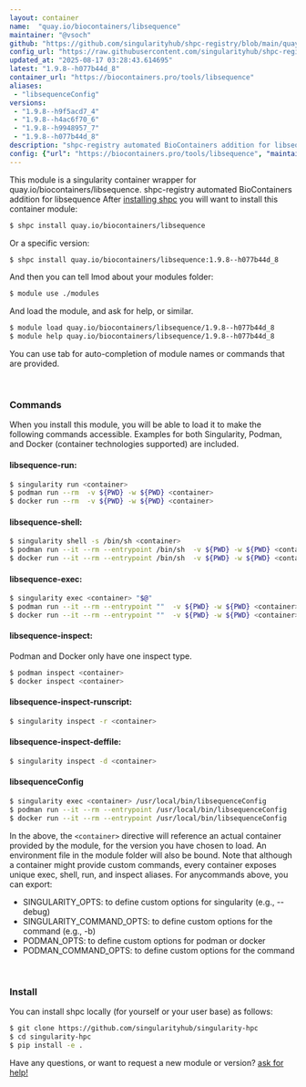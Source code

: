 ```yaml
---
layout: container
name:  "quay.io/biocontainers/libsequence"
maintainer: "@vsoch"
github: "https://github.com/singularityhub/shpc-registry/blob/main/quay.io/biocontainers/libsequence/container.yaml"
config_url: "https://raw.githubusercontent.com/singularityhub/shpc-registry/main/quay.io/biocontainers/libsequence/container.yaml"
updated_at: "2025-08-17 03:28:43.614695"
latest: "1.9.8--h077b44d_8"
container_url: "https://biocontainers.pro/tools/libsequence"
aliases:
 - "libsequenceConfig"
versions:
 - "1.9.8--h9f5acd7_4"
 - "1.9.8--h4ac6f70_6"
 - "1.9.8--h9948957_7"
 - "1.9.8--h077b44d_8"
description: "shpc-registry automated BioContainers addition for libsequence"
config: {"url": "https://biocontainers.pro/tools/libsequence", "maintainer": "@vsoch", "description": "shpc-registry automated BioContainers addition for libsequence", "latest": {"1.9.8--h077b44d_8": "sha256:d8eae1d22e4c62904a324da3a32afebd09c4a3802980c5f67437f240d76169a8"}, "tags": {"1.9.8--h9f5acd7_4": "sha256:3073690ddad9f7be0d7c7af5cbf365460b5dcc6a2c167987716c3dc7ac2ac8de", "1.9.8--h4ac6f70_6": "sha256:f34e1fa5903718a99b6ee1023d704eece89d19761414cd93d5675cd8c74ea214", "1.9.8--h9948957_7": "sha256:beb0c6a8e3e72417e7b7185c9788f5a3af4f7b1fc34ebf109b0dcec9945e63a7", "1.9.8--h077b44d_8": "sha256:d8eae1d22e4c62904a324da3a32afebd09c4a3802980c5f67437f240d76169a8"}, "docker": "quay.io/biocontainers/libsequence", "aliases": {"libsequenceConfig": "/usr/local/bin/libsequenceConfig"}}
---
```


This module is a singularity container wrapper for quay.io/biocontainers/libsequence.
shpc-registry automated BioContainers addition for libsequence
After [installing shpc](#install) you will want to install this container module:


```bash
$ shpc install quay.io/biocontainers/libsequence
```

Or a specific version:

```bash
$ shpc install quay.io/biocontainers/libsequence:1.9.8--h077b44d_8
```

And then you can tell lmod about your modules folder:

```bash
$ module use ./modules
```

And load the module, and ask for help, or similar.

```bash
$ module load quay.io/biocontainers/libsequence/1.9.8--h077b44d_8
$ module help quay.io/biocontainers/libsequence/1.9.8--h077b44d_8
```

You can use tab for auto-completion of module names or commands that are provided.

<br>

### Commands

When you install this module, you will be able to load it to make the following commands accessible.
Examples for both Singularity, Podman, and Docker (container technologies supported) are included.

#### libsequence-run:

```bash
$ singularity run <container>
$ podman run --rm  -v ${PWD} -w ${PWD} <container>
$ docker run --rm  -v ${PWD} -w ${PWD} <container>
```

#### libsequence-shell:

```bash
$ singularity shell -s /bin/sh <container>
$ podman run --it --rm --entrypoint /bin/sh  -v ${PWD} -w ${PWD} <container>
$ docker run --it --rm --entrypoint /bin/sh  -v ${PWD} -w ${PWD} <container>
```

#### libsequence-exec:

```bash
$ singularity exec <container> "$@"
$ podman run --it --rm --entrypoint ""  -v ${PWD} -w ${PWD} <container> "$@"
$ docker run --it --rm --entrypoint ""  -v ${PWD} -w ${PWD} <container> "$@"
```

#### libsequence-inspect:

Podman and Docker only have one inspect type.

```bash
$ podman inspect <container>
$ docker inspect <container>
```

#### libsequence-inspect-runscript:

```bash
$ singularity inspect -r <container>
```

#### libsequence-inspect-deffile:

```bash
$ singularity inspect -d <container>
```


#### libsequenceConfig

```bash
$ singularity exec <container> /usr/local/bin/libsequenceConfig
$ podman run --it --rm --entrypoint /usr/local/bin/libsequenceConfig   -v ${PWD} -w ${PWD} <container> -c " $@"
$ docker run --it --rm --entrypoint /usr/local/bin/libsequenceConfig   -v ${PWD} -w ${PWD} <container> -c " $@"
```



In the above, the `<container>` directive will reference an actual container provided
by the module, for the version you have chosen to load. An environment file in the
module folder will also be bound. Note that although a container
might provide custom commands, every container exposes unique exec, shell, run, and
inspect aliases. For anycommands above, you can export:

 - SINGULARITY_OPTS: to define custom options for singularity (e.g., --debug)
 - SINGULARITY_COMMAND_OPTS: to define custom options for the command (e.g., -b)
 - PODMAN_OPTS: to define custom options for podman or docker
 - PODMAN_COMMAND_OPTS: to define custom options for the command

<br>

### Install

You can install shpc locally (for yourself or your user base) as follows:

```bash
$ git clone https://github.com/singularityhub/singularity-hpc
$ cd singularity-hpc
$ pip install -e .
```

Have any questions, or want to request a new module or version? [ask for help!](https://github.com/singularityhub/singularity-hpc/issues)
